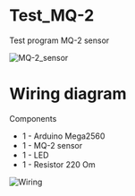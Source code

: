 # Test_MQ-2
Test program MQ-2 sensor

![MQ-2_sensor](https://i.ibb.co/kSSHzds/smoke-sensor-MQ2-1.jpg)

# Wiring diagram 

Components

- 1 - Arduino Mega2560
- 1 - MQ-2 sensor
- 1 - LED
- 1 - Resistor 220 Om

![Wiring](https://i.ibb.co/NtNWBfD/MQ2-Arduino-Mega-2560-bb.png)

